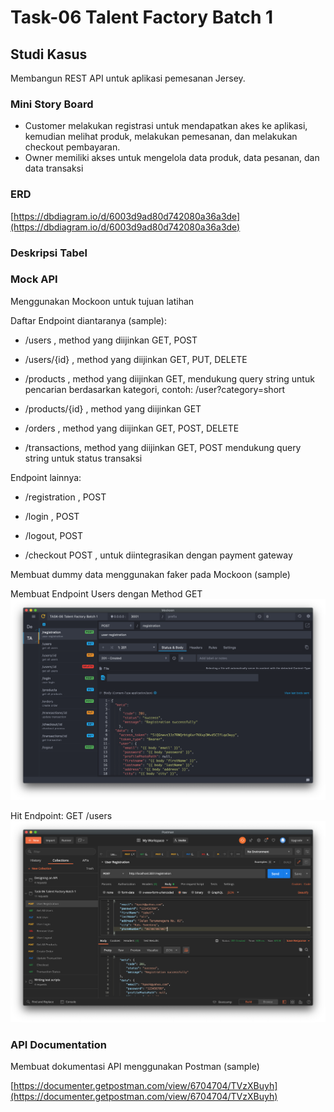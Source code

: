 # Task-06 Talent Factory Batch 1

## Studi Kasus

Membangun REST API untuk aplikasi pemesanan Jersey.

### Mini Story Board

- Customer melakukan registrasi untuk mendapatkan akes ke aplikasi, kemudian melihat produk, melakukan pemesanan, dan melakukan checkout pembayaran.
- Owner memiliki akses untuk mengelola data produk, data pesanan, dan data transaksi

### ERD

[https://dbdiagram.io/d/6003d9ad80d742080a36a3de](https://dbdiagram.io/d/6003d9ad80d742080a36a3de)

### Deskripsi Tabel

### Mock API

Menggunakan Mockoon untuk tujuan latihan

Daftar Endpoint diantaranya (sample):

- /users , method yang diijinkan GET, POST

- /users/{id} , method yang diijinkan GET, PUT, DELETE

- /products , method yang diijinkan GET, mendukung query string untuk pencarian berdasarkan kategori, contoh: /user?category=short

- /products/{id} , method yang diijinkan GET

- /orders , method yang diijinkan GET, POST, DELETE

- /transactions, method yang diijinkan GET, POST mendukung query string untuk status transaksi

Endpoint lainnya:

- /registration , POST

- /login , POST

- /logout, POST

- /checkout POST , untuk diintegrasikan dengan payment gateway

Membuat dummy data menggunakan faker pada Mockoon (sample)

Membuat Endpoint Users dengan Method GET
   ![mockoon-get-users](docs/mockoon-get-users.png)

Hit Endpoint: GET /users
    ![postman-get-users](docs/postman-get-users.png)

### API Documentation

Membuat dokumentasi API menggunakan Postman (sample)

[https://documenter.getpostman.com/view/6704704/TVzXBuyh](https://documenter.getpostman.com/view/6704704/TVzXBuyh)